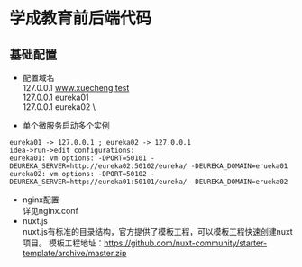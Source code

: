 # 学成教育前后端代码
## 基础配置
* 配置域名 \
127.0.0.1 www.xuecheng.test \
127.0.0.1 eureka01 \
127.0.0.1 eureka02 \

* 单个微服务启动多个实例
```
eureka01 -> 127.0.0.1 ; eureka02 -> 127.0.0.1
idea->run->edit configurations:
eureka01: vm options: -DPORT=50101 -DEUREKA_SERVER=http://eureka02:50102/eureka/ -DEUREKA_DOMAIN=erueka01
eureka02: vm options: -DPORT=50102 -DEUREKA_SERVER=http://eureka01:50101/eureka/ -DEUREKA_DOMAIN=erueka02
```
* nginx配置 \
  详见nginx.conf
* nuxt.js \
  nuxt.js有标准的目录结构，官方提供了模板工程，可以模板工程快速创建nuxt项目。
  模板工程地址：https://github.com/nuxt-community/starter-template/archive/master.zip
